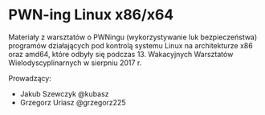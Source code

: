# PWN-ing Linux x86/x64

Materiały z warsztatów o PWNingu (wykorzystywanie luk bezpieczeństwa) programów działających
pod kontrolą systemu Linux na architekturze x86 oraz amd64, które odbyły się podczas
13. Wakacyjnych Warsztatów Wielodyscyplinarnych w sierpniu 2017 r.

Prowadzący:
 * Jakub Szewczyk @kubasz
 * Grzegorz Uriasz @grzegorz225
